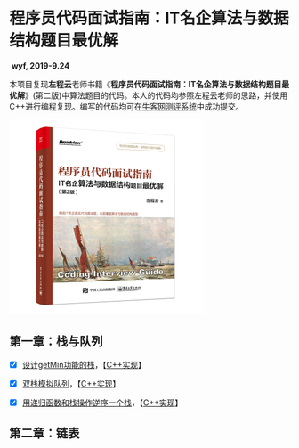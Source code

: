 # 程序员代码面试指南：IT名企算法与数据结构题目最优解

​		**wyf, 2019-9.24**

​		本项目复现**左程云**老师书籍《**程序员代码面试指南：IT名企算法与数据结构题目最优解**》(第二版)中算法题目的代码。本人的代码均参照左程云老师的思路，并使用C++进行编程复现。编写的代码均可在[牛客网测评系统](https://www.nowcoder.com/ta/programmer-code-interview-guide)中成功提交。

![Cover](cover.jpg)

## 第一章：栈与队列

- [x] [设计getMin功能的栈](https://www.nowcoder.com/practice/05e57ce2cd8e4a1eae8c3b0a7e9886be?tpId=101&tqId=33073&rp=1&ru=/ta/programmer-code-interview-guide&qru=/ta/programmer-code-interview-guide/question-ranking)，【[C++实现](CH1_Stack_Queue/1_getMin.cpp)】

- [x] [双栈模拟队列](https://www.nowcoder.com/practice/6bc058b32ee54a5fa18c62f29bae9863?tpId=101&tqId=33074&tPage=1&rp=1&ru=/ta/programmer-code-interview-guide&qru=/ta/programmer-code-interview-guide/question-ranking)，【[C++实现](CH1_Stack_Queue/2_stack_queue.cpp)】

- [x] [用递归函数和栈操作逆序一个栈](https://www.nowcoder.com/practice/1de82c89cc0e43e9aa6ee8243f4dbefd?tpId=101&tqId=33075&rp=1&ru=/ta/programmer-code-interview-guide&qru=/ta/programmer-code-interview-guide/question-ranking)，【[C++实现](CH1_Stack_Queue/3_Inverse_Stack_by_Recursion.cpp)】





## 第二章：链表

